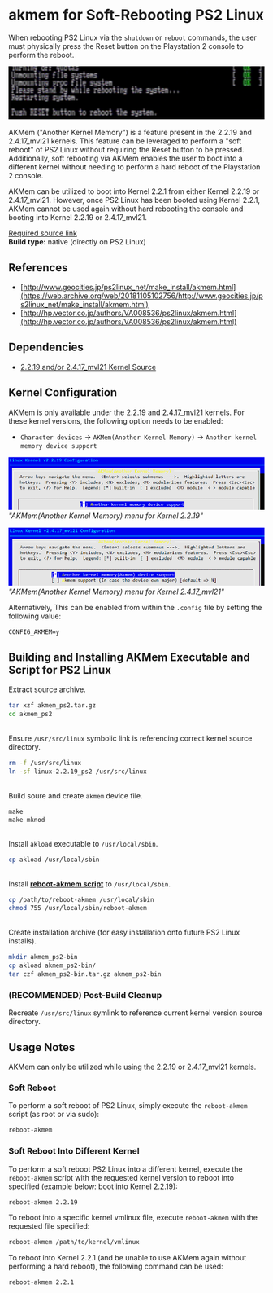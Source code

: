 # akmem for Soft-Rebooting PS2 Linux

When rebooting PS2 Linux via the ```shutdown``` or ```reboot``` commands, the user must physically press the Reset button on the Playstation 2 console to perform the reboot.

![](reboot_screen.png?raw=true)

AKMem ("Another Kernel Memory") is a feature present in the 2.2.19 and 2.4.17_mvl21 kernels. This feature can be leveraged to perform a "soft reboot" of PS2 Linux without requiring the Reset button to be pressed. Additionally, soft rebooting via AKMem enables the user to boot into a different kernel without needing to perform a hard reboot of the Playstation 2 console.

AKMem can be utilized to boot into Kernel 2.2.1 from either Kernel 2.2.19 or 2.4.17_mvl21. However, once PS2 Linux has been booted using Kernel 2.2.1, AKMem cannot be used again without hard rebooting the console and booting into Kernel 2.2.19 or 2.4.17_mvl21.

[Required source link](http://hp.vector.co.jp/authors/VA008536/ps2linux/akmem_ps2.tar.gz)  
**Build type:** native (directly on PS2 Linux)

## References

* [http://www.geocities.jp/ps2linux_net/make_install/akmem.html](https://web.archive.org/web/20181105102756/http://www.geocities.jp/ps2linux_net/make_install/akmem.html)
* [http://hp.vector.co.jp/authors/VA008536/ps2linux/akmem.html](http://hp.vector.co.jp/authors/VA008536/ps2linux/akmem.html)

## Dependencies

* [2.2.19 and/or 2.4.17_mvl21 Kernel Source](../../Software&#32;Installation/Packages/Kernel&#32;Source)

## Kernel Configuration

AKMem is only available under the 2.2.19 and 2.4.17_mvl21 kernels. For these kernel versions, the following option needs to be enabled:
* ```Character devices``` -> ```AKMem(Another Kernel Memory)``` -> ```Another kernel memory device support```

![](2.2.19_akmem.png?raw=true)  
*"AKMem(Another Kernel Memory) menu for Kernel 2.2.19"*

![](2.4.17_akmem.png?raw=true)  
*"AKMem(Another Kernel Memory) menu for Kernel 2.4.17_mvl21"*

Alternatively, This can be enabled from within the ```.config``` file by setting the following value:
```
CONFIG_AKMEM=y
```

## Building and Installing AKMem Executable and Script for PS2 Linux

Extract source archive.
```bash
tar xzf akmem_ps2.tar.gz
cd akmem_ps2
```

&nbsp;  
Ensure ```/usr/src/linux``` symbolic link is referencing correct kernel source directory.
```bash
rm -f /usr/src/linux
ln -sf linux-2.2.19_ps2 /usr/src/linux
```

&nbsp;  
Build soure and create ```akmem``` device file.
```
make
make mknod
```

&nbsp;  
Install ```akload``` executable to ```/usr/local/sbin```.
```bash
cp akload /usr/local/sbin
```

&nbsp;  
Install **[reboot-akmem script](reboot-akmem)** to ```/usr/local/sbin```.
```bash
cp /path/to/reboot-akmem /usr/local/sbin
chmod 755 /usr/local/sbin/reboot-akmem
```

&nbsp;  
Create installation archive (for easy installation onto future PS2 Linux installs).
```bash
mkdir akmem_ps2-bin
cp akload akmem_ps2-bin/
tar czf akmem_ps2-bin.tar.gz akmem_ps2-bin
```

### (RECOMMENDED) Post-Build Cleanup

Recreate ```/usr/src/linux``` symlink to reference current kernel version source directory.

## Usage Notes

AKMem can only be utilized while using the 2.2.19 or 2.4.17_mvl21 kernels. 

### Soft Reboot

To perform a soft reboot of PS2 Linux, simply execute the ```reboot-akmem``` script (as root or via sudo):
```bash
reboot-akmem
```

### Soft Reboot Into Different Kernel

To perform a soft reboot PS2 Linux into a different kernel, execute the ```reboot-akmem``` script with the requested kernel version to reboot into specified (example below: boot into Kernel 2.2.19):
```bash
reboot-akmem 2.2.19
```

To reboot into a specific kernel vmlinux file, execute ```reboot-akmem``` with the requested file specified:
```bash
reboot-akmem /path/to/kernel/vmlinux
```

To reboot into Kernel 2.2.1 (and be unable to use AKMem again without performing a hard reboot), the following command can be used:
```bash
reboot-akmem 2.2.1
```

